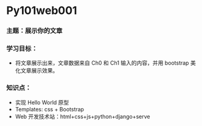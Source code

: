 # Py101web001


### 主题：展示你的文章

### 学习目标：
* 将文章展示出来，文章数据来自 Ch0 和 Ch1 输入的内容，并用 bootstrap 美化文章展示效果。

### 知识点：
* 实现 Hello World 原型  
* Templates: css + Bootstrap  
* Web 开发技术站：html+css+js+python+django+serve